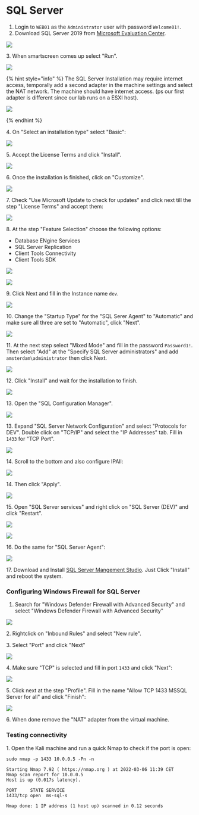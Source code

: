 # SQL Server

1. Login to `WEB01` as the `Administrator` user with password `Welcome01!`.
2. Download SQL Server 2019 from [Microsoft Evaluation Center](https://www.microsoft.com/en-us/evalcenter/evaluate-sql-server-2019).

![](<../../../.gitbook/assets/image (9) (1) (1) (1) (1) (1) (1) (1).png>)

3\. When smartscreen comes up select "Run".

![](<../../../.gitbook/assets/image (64) (1) (1) (1) (1) (1) (1) (1) (1) (1).png>)

{% hint style="info" %}
The SQL Server Installation may require internet access, temporally add a second adapter in the machine settings and select the NAT network. The machine should have internet access. (ps our first adapter is different since our lab runs on a ESXI host).

![](<../../../.gitbook/assets/image (60) (1) (1) (1) (1) (1) (1).png>)


{% endhint %}

4\. On "Select an installation type" select "Basic":

![](<../../../.gitbook/assets/image (29) (1) (1) (1) (1) (1).png>)

5\. Accept the License Terms and click "Install".

![](<../../../.gitbook/assets/image (31) (1) (1) (1) (1).png>)

6\. Once the installation is finished, click on "Customize".

![](<../../../.gitbook/assets/image (21) (1) (1).png>)

7\. Check "Use Microsoft Update to check for updates" and click next till the step "License Terms" and accept them:

![](<../../../.gitbook/assets/image (22) (1) (1).png>)

8\. At the step "Feature Selection" choose the following options:

* Database ENgine Services
* SQL Server Replication
* Client Tools Connectivity
* Client Tools SDK

![](<../../../.gitbook/assets/image (51) (1) (1) (1) (1) (1) (1).png>)

![](<../../../.gitbook/assets/image (26) (1) (1) (1).png>)

9\. Click Next and fill in the Instance name `dev`.

![](<../../../.gitbook/assets/image (43) (1) (1) (1).png>)

10\. Change the "Startup Type" for the "SQL Serer Agent" to "Automatic" and make sure all three are set to "Automatic", click "Next".

![](<../../../.gitbook/assets/image (30) (1) (1) (1).png>)

11\. At the next step select "Mixed Mode" and fill in the password `Password1!`. Then select "Add" at the "Specify SQL Server administrators" and add `amsterdam\administrator` then click Next.

![](<../../../.gitbook/assets/image (4) (1) (1) (1) (1).png>)

12\. Click "Install" and wait for the installation to finish.

![](<../../../.gitbook/assets/image (42) (1) (1) (1) (1).png>)

13\. Open the "SQL Configuration Manager".

![](<../../../.gitbook/assets/image (9) (1) (1) (1) (1) (1) (1).png>)

13\. Expand "SQL Server Network Configuration" and select "Protocols for DEV". Double click on "TCP/IP" and select the "IP Addresses" tab. Fill in `1433` for "TCP Port".

![](<../../../.gitbook/assets/image (29) (1) (1) (1) (1).png>)

14\. Scroll to the bottom and also configure IPAll:

![](<../../../.gitbook/assets/image (51) (1) (1) (1) (1) (1).png>)

14\. Then click "Apply".

![](<../../../.gitbook/assets/image (36) (1) (1) (1).png>)

15\. Open "SQL Server services" and right click on "SQL Server (DEV)" and click "Restart".

![](<../../../.gitbook/assets/image (47) (1) (1) (1) (1).png>)

![](<../../../.gitbook/assets/image (52) (1) (1) (1) (1) (1) (1) (1).png>)

16\. Do the same for "SQL Server Agent":

![](<../../../.gitbook/assets/image (46) (1) (1) (1).png>)

17\. Download and Install [SQL Server Mangement Studio](https://docs.microsoft.com/en-us/sql/ssms/download-sql-server-management-studio-ssms?redirectedfrom=MSDN\&view=sql-server-ver15). Just Click "Install" and reboot the system.



### Configuring Windows Firewall for SQL Server

1. Search for "Windows Defender Firewall with Advanced Security" and select "Windows Defender Firewall with Advanced Security"

![](<../../../.gitbook/assets/image (62) (1) (1) (1) (1) (1) (1) (1) (1).png>)

2\. Rightclick on "Inbound Rules" and select "New rule".

3\. Select "Port" and click "Next"

![](<../../../.gitbook/assets/image (31) (1) (1) (1).png>)

4\. Make sure "TCP" is selected and fill in port `1433` and click "Next":

![](<../../../.gitbook/assets/image (58) (1) (1) (1).png>)

5\. Click next at the step "Profile". Fill in the name "Allow TCP 1433 MSSQL Server for all" and click "Finish":

![](<../../../.gitbook/assets/image (32) (1) (1) (1) (1) (1) (1) (1).png>)

6\. When done remove the "NAT" adapter from the virtual machine.

### Testing connectivity

1\. Open the Kali machine and run a quick Nmap to check if the port is open:

```
sudo nmap -p 1433 10.0.0.5 -Pn -n

Starting Nmap 7.92 ( https://nmap.org ) at 2022-03-06 11:39 CET
Nmap scan report for 10.0.0.5
Host is up (0.017s latency).

PORT     STATE SERVICE
1433/tcp open  ms-sql-s

Nmap done: 1 IP address (1 host up) scanned in 0.12 seconds
```





